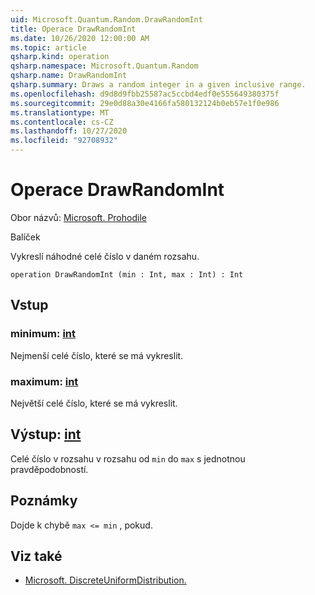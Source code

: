 ```yaml
---
uid: Microsoft.Quantum.Random.DrawRandomInt
title: Operace DrawRandomInt
ms.date: 10/26/2020 12:00:00 AM
ms.topic: article
qsharp.kind: operation
qsharp.namespace: Microsoft.Quantum.Random
qsharp.name: DrawRandomInt
qsharp.summary: Draws a random integer in a given inclusive range.
ms.openlocfilehash: d9d8d9fbb25587ac5ccbd4edf0e555649380375f
ms.sourcegitcommit: 29e0d88a30e4166fa580132124b0eb57e1f0e986
ms.translationtype: MT
ms.contentlocale: cs-CZ
ms.lasthandoff: 10/27/2020
ms.locfileid: "92708932"
---
```

# <a name="drawrandomint-operation"></a>Operace DrawRandomInt

Obor názvů: [Microsoft. Prohodile](xref:Microsoft.Quantum.Random)

Balíček [](https://nuget.org/packages/)


Vykreslí náhodné celé číslo v daném rozsahu.

```qsharp
operation DrawRandomInt (min : Int, max : Int) : Int
```


## <a name="input"></a>Vstup

### <a name="min--int"></a>minimum: [int](xref:microsoft.quantum.lang-ref.int)

Nejmenší celé číslo, které se má vykreslit.


### <a name="max--int"></a>maximum: [int](xref:microsoft.quantum.lang-ref.int)

Největší celé číslo, které se má vykreslit.



## <a name="output--int"></a>Výstup: [int](xref:microsoft.quantum.lang-ref.int)

Celé číslo v rozsahu v rozsahu od `min` do `max` s jednotnou pravděpodobností.

## <a name="remarks"></a>Poznámky

Dojde k chybě `max <= min` , pokud.

## <a name="see-also"></a>Viz také

- [Microsoft. DiscreteUniformDistribution.](xref:Microsoft.Quantum.DiscreteUniformDistribution)